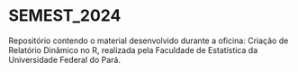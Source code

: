 # SEMEST_2024
 Repositório contendo o material desenvolvido durante a oficina: Criação de Relatório Dinâmico no R, realizada pela Faculdade de Estatística da Universidade Federal do Pará.
